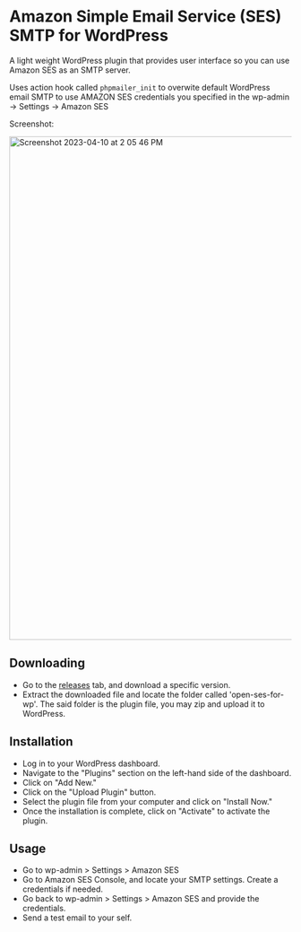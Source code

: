 # Amazon Simple Email Service (SES) SMTP for WordPress

A light weight WordPress plugin that provides user interface so you can use Amazon SES as an SMTP server.

Uses action hook called `phpmailer_init` to overwite default WordPress email SMTP to use AMAZON SES credentials you specified in the wp-admin -> Settings -> Amazon SES

Screenshot:

<img width="898" alt="Screenshot 2023-04-10 at 2 05 46 PM" src="https://user-images.githubusercontent.com/81974552/230837642-342ef2ff-5bb5-4cbb-a084-0df4088e68c8.png">

## Downloading
- Go to the [releases](https://github.com/JosephGabito/open-ses-for-wp/releases/tag/1.0.0) tab, and download a specific version.
- Extract the downloaded file and locate the folder called 'open-ses-for-wp'. The said folder is the plugin file, you may zip and upload it to WordPress.

## Installation
- Log in to your WordPress dashboard.
- Navigate to the "Plugins" section on the left-hand side of the dashboard.
- Click on "Add New."
- Click on the "Upload Plugin" button.
- Select the plugin file from your computer and click on "Install Now."
- Once the installation is complete, click on "Activate" to activate the plugin.

## Usage
- Go to wp-admin > Settings > Amazon SES
- Go to Amazon SES Console, and locate your SMTP settings. Create a credentials if needed.
- Go back to wp-admin > Settings > Amazon SES and provide the credentials.
- Send a test email to your self.

